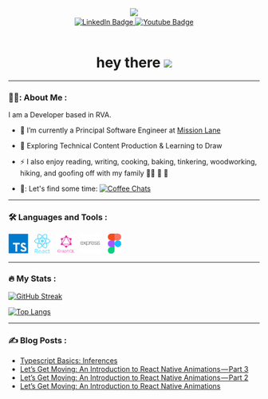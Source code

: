 <div id="header" align="center">
  <img src="https://user-images.githubusercontent.com/7648555/153242961-bb9adf78-a381-4782-8ba0-76a0fd868571.png" width="200"/>

  <div id="badges">
    <a href="https://www.linkedin.com/in/shaneboyar/">
      <img src="https://img.shields.io/badge/LinkedIn-blue?style=for-the-badge&logo=linkedin&logoColor=white" alt="LinkedIn Badge"/>
    </a>
    <a href="https://medium.com/@shaneboyar">
      <img src="https://img.shields.io/badge/Medium-black?style=for-the-badge&logo=medium&logoColor=white" alt="Youtube Badge"/>
    </a>
  </div>
  <img src="https://komarev.com/ghpvc/?username=shaneboyar&style=flat-square&color=blue" alt=""/>
  <h1>
    hey there
    <img src="https://media.giphy.com/media/hvRJCLFzcasrR4ia7z/giphy.gif" width="30px"/>
  </h1>
</div>

---

### 👨‍💻: About Me :
I am a Developer based in RVA.
- 🏢 I’m currently a Principal Software Engineer at [Mission Lane](https://missionlane.com/)

- :seedling: Exploring Technical Content Production & Learning to Draw

- :zap: I also enjoy reading, writing, cooking, baking, tinkering, woodworking, hiking, and goofing off with my family 👱‍♀️ 👶 🐶

- 📆: Let's find some time: [![Coffee Chats](https://img.shields.io/badge/%20-Coffee%20Chats-blue?style=for-the-badge&logo=buymeacoffee&logoColor=white)](https://shane-boyar.trycoffeechats.com/?show_calendar=true&view=week)

---

### :hammer_and_wrench: Languages and Tools :
<div>
  <img src="https://github.com/devicons/devicon/blob/master/icons/typescript/typescript-original.svg" title="TypeScript" alt="TypeScript" width="40" height="40"/>&nbsp;
  <img src="https://github.com/devicons/devicon/blob/master/icons/react/react-original-wordmark.svg" title="React" alt="React" width="40" height="40"/>&nbsp;
  <img src="https://github.com/devicons/devicon/blob/master/icons/graphql/graphql-plain-wordmark.svg" title="GraphQL" alt="GraphQL" width="40" height="40"/>&nbsp;
  <img src="https://github.com/devicons/devicon/blob/master/icons/express/express-original-wordmark.svg" title="Express" alt="Express" width="40" height="40"/>&nbsp;
  <img src="https://github.com/devicons/devicon/blob/master/icons/figma/figma-original.svg" title="Figma" alt="Figma" width="40" height="40"/>&nbsp;

---

### :fire: My Stats :
[![GitHub Streak](http://github-readme-streak-stats.herokuapp.com?user=shaneboyar&theme=synthwave&hide_border=true&date_format=M%20j%5B%2C%20Y%5D)](https://git.io/streak-stats)

[![Top Langs](https://github-readme-stats.vercel.app/api/top-langs/?username=shaneboyar)](https://github.com/anuraghazra/github-readme-stats)

---

### :writing_hand: Blog Posts :
<!-- BLOG-POST-LIST:START -->
- [Typescript Basics: Inferences](https://medium.com/@shaneboyar/typescript-basics-inferences-8977a9bbe587?source=rss-a595d027eac6------2)
- [Let’s Get Moving: An Introduction to React Native Animations — Part 3](https://medium.com/@shaneboyar/react-native-panresponder-tutorial-659790500777?source=rss-a595d027eac6------2)
- [Let’s Get Moving: An Introduction to React Native Animations — Part 2](https://medium.com/@shaneboyar/react-native-animated-tutorial-8543c9df4530?source=rss-a595d027eac6------2)
- [Let’s Get Moving: An Introduction to React Native Animations](https://medium.com/@shaneboyar/react-native-animations-intro-a71439e07f70?source=rss-a595d027eac6------2)
<!-- BLOG-POST-LIST:END -->
